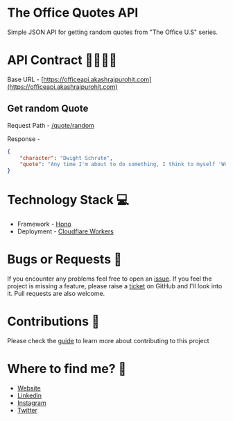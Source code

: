 # The Office Quotes API

Simple JSON API for getting random quotes from "The Office U.S" series.

# API Contract 🫱🏻‍🫲🏼

Base URL - [https://officeapi.akashrajpurohit.com](https://officeapi.akashrajpurohit.com)

## Get random Quote 

Request Path - [/quote/random](https://officeapi.akashrajpurohit.com/quote/random)

Response -

```json
{
	"character": "Dwight Schrute",
	"quote": "Any time I'm about to do something, I think to myself 'Would an idiot do that?' and if the answer is yes, I do not do that thing."
}
```

# Technology Stack 💻

- Framework - [Hono](https://honojs.dev/)
- Deployment - [Cloudflare Workers](https://workers.cloudflare.com/)

# Bugs or Requests 🐛

If you encounter any problems feel free to open an [issue](https://github.com/AkashRajpurohit/the-office-quotes-api/issues/new?template=bug_report.md). If you feel the project is missing a feature, please raise a [ticket](https://github.com/AkashRajpurohit/the-office-quotes-api/issues/new?template=feature_request.md) on GitHub and I'll look into it. Pull requests are also welcome.

# Contributions 🤝

Please check the [guide](./CONTRIBUTING.md) to learn more about contributing to this project

# Where to find me? 👀

* [Website](https://akashrajpurohit.com/)
* [Linkedin](https://www.linkedin.com/in/AkashRajpurohit)
* [Instagram](https://www.instagram.com/akashwho.codes)
* [Twitter](https://www.twitter.com/akashwhocodes)